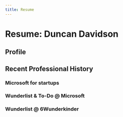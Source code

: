 ```yaml
---
title: Resume
---
```


# Resume: Duncan Davidson

## Profile

## Recent Professional History

### Microsoft for startups

### Wunderlist & To-Do @ Microsoft

### Wunderlist @ 6Wunderkinder

